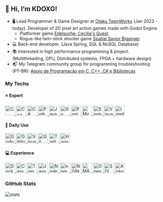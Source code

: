 ## 👋 Hi, I’m KDOXG!

- 🖥️ Lead Programmer & Game Designer at [Otaku TeamWorks] (Jan 2023 - today). Developer of 2D pixel art action games made with Godot Engine.
  - Platformer game [Edelsuche: Cecilia's Quest].
  - Rogue-like twin-stick shooter game [Spatial Savior Biganger].
- 💻 Back-end developer. (Java Spring, SQL & NoSQL Database)
- 📚 Interested in high performance programming & project. (Multithreading, GPU, Distributed systems, FPGA + hardware design)
- 📬 My Telegram community group for programming troubleshooting (PT-BR): [Apoio de Programação em C, C++, C# e Bibliotecas]([programacaoemc])

### My Techs
#### ⭐ Expert
<a href="https://www.open-std.org/jtc1/sc22/wg14/">
<img src="https://cdn.jsdelivr.net/gh/devicons/devicon/icons/c/c-plain.svg" style="width: 32px;" title="C" />
</a>
<a href="https://isocpp.org">
<img src="https://cdn.jsdelivr.net/gh/devicons/devicon/icons/cplusplus/cplusplus-plain.svg" style="width: 32px;" title="C++" />
</a>
<a href="https://learn.microsoft.com/en-us/dotnet/csharp/">
<img src="https://cdn.jsdelivr.net/gh/devicons/devicon/icons/csharp/csharp-plain.svg" style="width: 32px;" title="C#" />
</a>
<a href="https://www.python.org">
<img src="https://cdn.jsdelivr.net/gh/devicons/devicon/icons/python/python-plain.svg" style="width: 32px;" title="Python" />
</a>
<a href="https://www.java.com">
<img src="https://cdn.jsdelivr.net/gh/devicons/devicon/icons/java/java-original.svg" style="width: 32px;" title="Java" />
</a>
<a href="https://go.dev">
<img src="https://cdn.jsdelivr.net/gh/devicons/devicon/icons/go/go-original-wordmark.svg" style="width: 32px;" title="Go" />
</a>
<a href="https://www.postgresql.org">
<img src="https://cdn.jsdelivr.net/gh/devicons/devicon/icons/postgresql/postgresql-plain.svg" style="width: 32px;" title="PostgreSQL" />
</a>
<a href="https://www.mysql.com">
<img src="https://cdn.jsdelivr.net/gh/devicons/devicon/icons/mysql/mysql-plain.svg" style="width: 32px;" title="MySQL" />
</a>
<a href="https://spring.io">
<img src="https://cdn.jsdelivr.net/gh/devicons/devicon/icons/spring/spring-original.svg" style="width: 32px;" title="Spring" />
</a>
<a href="https://visualstudio.microsoft.com">
<img src="https://cdn.jsdelivr.net/gh/devicons/devicon/icons/visualstudio/visualstudio-plain.svg" style="width: 32px;" title="Visual Studio" />
</a>
<a href="https://jetbrains.com/idea/">
<img src="https://cdn.jsdelivr.net/gh/devicons/devicon/icons/intellij/intellij-original.svg" style="width: 32px;" title="IntelliJ" />
</a>

#### 📅 Daily Use
<a href="https://godotengine.org">
<img src="https://cdn.jsdelivr.net/gh/devicons/devicon/icons/godot/godot-original.svg" style="width: 32px;" title="Godot" />
</a>
<a href="https://github.com">
<img src="https://cdn.jsdelivr.net/gh/devicons/devicon/icons/github/github-original.svg" style="width: 32px;" title="GitHub" />
</a>
<a href="https://code.visualstudio.com">
<img src="https://cdn.jsdelivr.net/gh/devicons/devicon/icons/vscode/vscode-original.svg" style="width: 32px;" title="Visual Studio Code" />
</a>
<a href="https://git-scm.com">
<img src="https://cdn.jsdelivr.net/gh/devicons/devicon/icons/git/git-original.svg" style="width: 32px;" title="Git" />
</a>
<a href="trello.com">
<img src="https://cdn.jsdelivr.net/gh/devicons/devicon/icons/trello/trello-plain.svg" style="width: 32px;" title="Trello" />
</a>
<a href="https://gohugo.io">
<img src="https://cdn.jsdelivr.net/gh/devicons/devicon/icons/hugo/hugo-original.svg" style="width: 32px;" title="Hugo" />
</a>

#### 💻 Experience

<a href="https://www.docker.com">
<img src="https://cdn.jsdelivr.net/gh/devicons/devicon/icons/docker/docker-plain.svg" style="width: 32px;" title="Docker" />
</a>
<a href="https://cassandra.apache.org">
<img src="https://upload.wikimedia.org/wikipedia/commons/5/5e/Cassandra_logo.svg" style="width: 32px;" title="Cassandra" />
</a>
<a href="https://tomcat.apache.org">
<img src="https://cdn.jsdelivr.net/gh/devicons/devicon/icons/tomcat/tomcat-original.svg" style="width: 32px;" title="Tomcat" />
</a>
<a href="https://developer.mozilla.org/pt-BR/docs/Web/JavaScript">
<img src="https://cdn.jsdelivr.net/gh/devicons/devicon/icons/javascript/javascript-original.svg" style="width: 32px;" title="JavaScript" />
</a>
<a href="https://nodejs.org/en">
<img src="https://cdn.jsdelivr.net/gh/devicons/devicon/icons/nodejs/nodejs-original-wordmark.svg" style="width: 32px;" title="Node.js" />
</a>
<a href="https://www.npmjs.com">
<img src="https://cdn.jsdelivr.net/gh/devicons/devicon/icons/npm/npm-original-wordmark.svg" style="width: 32px;" title="npm" />
</a>
<a href="https://www.nginx.com">
<img src="https://cdn.jsdelivr.net/gh/devicons/devicon/icons/nginx/nginx-original.svg" style="width: 32px;" title="NGINX" />
</a>
<a href="https://www.mathworks.com/products/matlab.html">
<img src="https://cdn.jsdelivr.net/gh/devicons/devicon/icons/matlab/matlab-line.svg" style="width: 32px;" title="MATLAB" />
</a>
<a href="https://www.opengl.org">
<img src="https://cdn.jsdelivr.net/gh/devicons/devicon/icons/opengl/opengl-plain.svg" style="width: 32px;" title="OpenGL" />
</a>
<a href="https://www.libsdl.org">
<img src="https://cdn.jsdelivr.net/gh/devicons/devicon/icons/sdl/sdl-plain.svg" style="width: 32px;" title="SDL" />
</a>
<a href="https://www.arduino.cc">
<img src="https://cdn.jsdelivr.net/gh/devicons/devicon/icons/arduino/arduino-original.svg" style="width: 32px;" title="Arduino" />      
</a>

### GitHub Stats
![stats](https://github-readme-stats.vercel.app/api?username=KDOXG&show_icons=true&hide_border=true)

[programacaoemc]: t.me/ProgramacaoEmC
[telegram]: t.me/kdoxg
[email]: mailto:kevin.20pereira@gmail.com
[linkedin]: https://www.linkedin.com/in/kevin-soares-pereira/
[Otaku TeamWorks]: https://otakuteamworks.net
[Edelsuche: Cecilia's Quest]: https://otaku-teamworks.itch.io/edelsuche-cecilias-quest
[Spatial Savior Biganger]: https://otaku-teamworks.itch.io/spatial-savior-biganger

<!---
KDOXG/KDOXG is a ✨ special ✨ repository because its `README.md` (this file) appears on your GitHub profile.
You can click the Preview link to take a look at your changes.
--->
